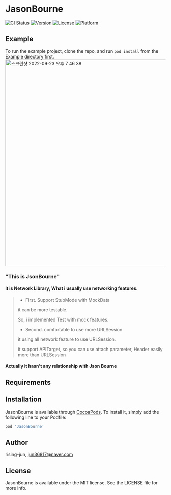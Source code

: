 # JasonBourne

[![CI Status](https://img.shields.io/travis/rising-jun/JasonBourne.svg?style=flat)](https://travis-ci.org/rising-jun/JasonBourne)
[![Version](https://img.shields.io/cocoapods/v/JasonBourne.svg?style=flat)](https://cocoapods.org/pods/JasonBourne)
[![License](https://img.shields.io/cocoapods/l/JasonBourne.svg?style=flat)](https://cocoapods.org/pods/JasonBourne)
[![Platform](https://img.shields.io/cocoapods/p/JasonBourne.svg?style=flat)](https://cocoapods.org/pods/JasonBourne)

## Example
To run the example project, clone the repo, and run `pod install` from the Example directory first.
<img width="650" alt="스크린샷 2022-09-23 오후 7 46 38" src="https://user-images.githubusercontent.com/62687919/191944772-aae07b70-d377-4ab8-b2e8-1cf1b2196df3.png">
### "This is JsonBourne"
#### it is Network Library, What i usually use networking features.
> - First. Support StubMode with MockData
>
> it can be more testable.
> 
> So, i implemented Test with mock features.
>
> - Second. comfortable to use more URLSession
> 
> it using all network feature to use URLSession.
>
> it support APITarget, so you can use attach parameter, Header easily more than URLSession
>
>
#### Actually it hasn't any relationship with Json Bourne



## Requirements

## Installation

JasonBourne is available through [CocoaPods](https://cocoapods.org). To install
it, simply add the following line to your Podfile:

```ruby
pod 'JasonBourne'
```

## Author

rising-jun, jun36817@naver.com

## License

JasonBourne is available under the MIT license. See the LICENSE file for more info.
